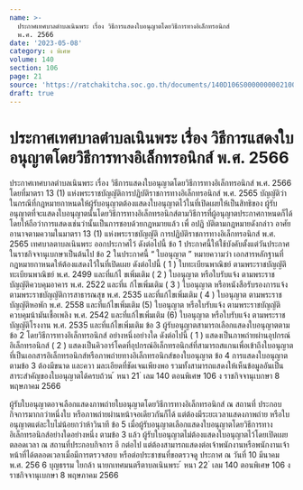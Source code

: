 ```yaml
---
name: >-
  ประกาศเทศบาลตำบลเนินพระ เรื่อง วิธีการแสดงใบอนุญาตโดยวิธีการทางอิเล็กทรอนิกส์
  พ.ศ. 2566
date: '2023-05-08'
category: ง พิเศษ
volume: 140
section: 106
page: 21
source: 'https://ratchakitcha.soc.go.th/documents/140D106S0000000002100.pdf'
draft: true
---
```


# ประกาศเทศบาลตำบลเนินพระ เรื่อง วิธีการแสดงใบอนุญาตโดยวิธีการทางอิเล็กทรอนิกส์ พ.ศ. 2566

ประกาศเทศบาลตำบลเนินพระ เรื่อง วิธีการแสดงใบอนุญาตโดยวิธีการทางอิเล็กทรอนิกส์ พ.ศ. 2566 โดยที่มาตรา 13 (1) แห่งพระราชบัญญัติการปฏิบัติราชการทางอิเล็กทรอนิกส์ พ.ศ. 2565 บัญญัติว่าในกรณีที่กฎหมายกาหนดให้ผู้รับอนุญาตต้องแสดงใบอนุญาตไว้ในที่เปิดเผยให้เป็นสิทธิของ ผู้รับอนุญาตที่จะแสดงใบอนุญาตนั้นโดยวิธีการทางอิเล็กทรอนิกส์ตามวิธีการที่ผู้อนุญาตประกาศกาหนดก็ได้ โดยให้ถือว่าการแสดงเช่นว่านั้นเป็นการชอบด้วยกฎหมายแล้ว เพื่ อปฏิ บัติตามกฎหมายดังกล่าว อาศัยอานาจตามความในมาตรา 13 (1) แห่งพระราชบัญญัติ การปฏิบัติราชการทางอิเล็กทรอนิกส์ พ.ศ. 2565 เทศบาลตาบลเนินพระ ออกประกาศไว้ ดังต่อไปนี้ ข้อ 1 ประกาศนี้ให้ใช้บังคับตั้งแต่วันประกาศในราชกิจจานุเบกษาเป็นต้นไป ข้อ 2 ในประกาศนี้ “ ใบอนุญาต ” หมายความว่า เอกสารหลักฐานที่กฎหมายกาหนดให้ต้องแสดงไว้ในที่เปิดเผย ดังต่อไปนี้ ( 1 ) ใบทะเบียนพาณิชย์ ตามพระราชบัญญัติทะเบียนพาณิชย์ พ.ศ. 2499 และที่แก้ไ ขเพิ่มเติม ( 2 ) ใบอนุญาต หรือใบรับแจ้ง ตามพระราชบัญญัติควบคุมอาคาร พ.ศ. 2522 และที่แ ก้ไขเพิ่มเติม ( 3 ) ใบอนุญาต หรือหนังสือรับรองการแจ้ง ตามพระราชบัญญัติการสาธารณสุข พ.ศ. 2535 และที่แก้ไขเพิ่มเติม ( 4 ) ใบอนุญาต ตามพระราชบัญญัติหอพัก พ.ศ. 2558 และที่แก้ไขเพิ่มเติม (5) ใบอนุญาต หรือใบรับแจ้ง ตามพระราชบัญญัติควบคุมน้ามันเชื้อเพลิง พ.ศ. 2542 และที่แก้ไขเพิ่มเติม (6) ใบอนุญาต หรือใบรับแจ้ง ตามพระราชบัญญัติโรงงาน พ.ศ. 2535 และที่แก้ไขเพิ่มเติม ข้อ 3 ผู้รับอนุญาตสามารถเลือกแสดงใบอนุญาตตามข้อ 2 โดยวิธีการทางอิเล็กทรอนิกส์ อย่างหนึ่งอย่างใด ดังต่อไปนี้ ( 1 ) แสดงเป็นภาพถ่ายผ่านอุปกรณ์อิเล็กทรอนิกส์ ( 2 ) แสดงเป็นคิวอาร์โคดที่อุปกรณ์อิเล็กทรอนิกส์ที่สามารถสแกนเพื่อเข้าถึงใบอนุญาต ที่เป็นเอกสารอิเล็กทรอนิกส์หรือภาพถ่ายทางอิเล็กทรอนิกส์ของใบอนุญาต ข้อ 4 การแสดงใบอนุญาตตามข้อ 3 ต้องมีขนาด และควา มละเอียดที่ชัดเจนเพียงพอ รวมทั้งสามารถแสดงให้เห็นข้อมูลอันเป็นสาระสำคัญของใบอนุญาตได้ครบถ้วน ้ หนา 21 ่ เลม 140 ตอนพิเศษ 106 ง ราชกิจจานุเบกษา 8 พฤษภาคม 2566

ผู้รับใบอนุญาตอาจเลือกแสดงภาพถ่ายใบอนุญาตโดยวิธีการทางอิเล็กทรอนิกส์ ณ สถานที่ ประกอบกิจการมากกว่าหนึ่งใบ หรือภาพถ่ายผ่านหน้าจอเดียวกันก็ได้ แต่ต้องมีระยะเวลาแสดงภาพถ่าย หรือใบอนุญาตแต่ละใบไม่น้อยกว่าห้าวินาที ข้อ 5 เมื่อผู้รับอนุญาตเลือกแสดงใบอนุญาตโดยวิธีการทางอิเล็กทรอนิกส์อย่างใดอย่างหนึ่ง ตามข้อ 3 แล้ว ผู้รับใบอนุญาตไม่ต้องแสดงใบอนุญาตไว้โดยเปิดเผยตลอดเวลา ณ สถานที่ประกอบกิจการ อี กต่อไป แต่ต้องสามารถแสดงต่อเจ้าพนักงานหรือพนักงานเจ้าหน้าที่ได้ตลอดเวลาเมื่อมีการตรวจสอบ หรือต่อประชาชนที่ขอตรวจดู ประกาศ ณ วันที่ 10 มีนาคม พ.ศ. 256 6 บุญธรรม ใยกล้า นายกเทศมนตรีตาบลเนินพระ ้ หนา 22 ่ เลม 140 ตอนพิเศษ 106 ง ราชกิจจานุเบกษา 8 พฤษภาคม 2566
